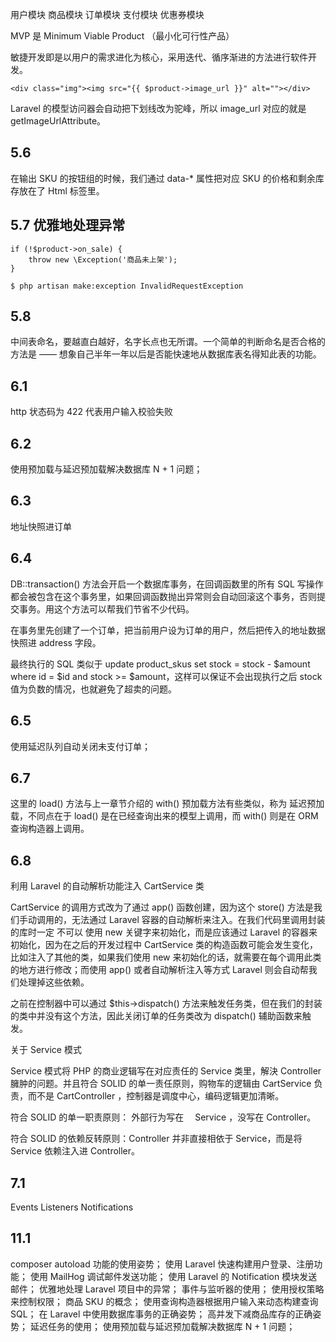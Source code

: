 用户模块
商品模块
订单模块
支付模块
优惠券模块

MVP 是 Minimum Viable Product （最小化可行性产品）

敏捷开发即是以用户的需求进化为核心，采用迭代、循序渐进的方法进行软件开发。

```
<div class="img"><img src="{{ $product->image_url }}" alt=""></div>
```

Laravel 的模型访问器会自动把下划线改为驼峰，所以 image_url 对应的就是 getImageUrlAttribute。

## 5.6

在输出 SKU 的按钮组的时候，我们通过 data-\* 属性把对应 SKU 的价格和剩余库存放在了 Html 标签里。

## 5.7 优雅地处理异常

```
if (!$product->on_sale) {
    throw new \Exception('商品未上架');
}
```

```
$ php artisan make:exception InvalidRequestException
```

## 5.8

中间表命名，要越直白越好，名字长点也无所谓。一个简单的判断命名是否合格的方法是 —— 想象自己半年一年以后是否能快速地从数据库表名得知此表的功能。

## 6.1

http 状态码为 422 代表用户输入校验失败

## 6.2

使用预加载与延迟预加载解决数据库 N + 1 问题；

## 6.3

地址快照进订单

## 6.4

DB::transaction() 方法会开启一个数据库事务，在回调函数里的所有 SQL 写操作都会被包含在这个事务里，如果回调函数抛出异常则会自动回滚这个事务，否则提交事务。用这个方法可以帮我们节省不少代码。

在事务里先创建了一个订单，把当前用户设为订单的用户，然后把传入的地址数据快照进 address 字段。

最终执行的 SQL 类似于 update product_skus set stock = stock - $amount where id = $id and stock >= \$amount，这样可以保证不会出现执行之后 stock 值为负数的情况，也就避免了超卖的问题。

## 6.5

使用延迟队列自动关闭未支付订单；

## 6.7

这里的 load() 方法与上一章节介绍的 with() 预加载方法有些类似，称为 延迟预加载，不同点在于 load() 是在已经查询出来的模型上调用，而 with() 则是在 ORM 查询构造器上调用。

## 6.8

利用 Laravel 的自动解析功能注入 CartService 类

CartService 的调用方式改为了通过 app() 函数创建，因为这个 store() 方法是我们手动调用的，无法通过 Laravel 容器的自动解析来注入。在我们代码里调用封装的库时一定 不可以 使用 new 关键字来初始化，而是应该通过 Laravel 的容器来初始化，因为在之后的开发过程中 CartService 类的构造函数可能会发生变化，比如注入了其他的类，如果我们使用 new 来初始化的话，就需要在每个调用此类的地方进行修改；而使用 app() 或者自动解析注入等方式 Laravel 则会自动帮我们处理掉这些依赖。

之前在控制器中可以通过 \$this->dispatch() 方法来触发任务类，但在我们的封装的类中并没有这个方法，因此关闭订单的任务类改为 dispatch() 辅助函数来触发。

关于 Service 模式

Service 模式将 PHP 的商业逻辑写在对应责任的 Service 类里，解決 Controller 臃肿的问题。并且符合 SOLID 的单一责任原则，购物车的逻辑由 CartService 负责，而不是 CartController ，控制器是调度中心，编码逻辑更加清晰。

符合 SOLID 的单一职责原则： 外部行为写在　 Service ，没写在 Controller。

符合 SOLID 的依赖反转原则：Controller 并非直接相依于 Service，而是将 Service 依赖注入进 Controller。

## 7.1

Events Listeners Notifications

## 11.1

composer autoload 功能的使用姿势；
使用 Laravel 快速构建用户登录、注册功能；
使用 MailHog 调试邮件发送功能；
使用 Laravel 的 Notification 模块发送邮件；
优雅地处理 Laravel 项目中的异常；
事件与监听器的使用；
使用授权策略来控制权限；
商品 SKU 的概念；
使用查询构造器根据用户输入来动态构建查询 SQL；
在 Laravel 中使用数据库事务的正确姿势；
高并发下减商品库存的正确姿势；
延迟任务的使用；
使用预加载与延迟预加载解决数据库 N + 1 问题；
